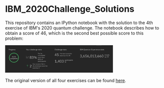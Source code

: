 # IBM_2020Challenge_Solutions

This repository contains an IPython notebook with the solution to the 4th exercise of IBM's 2020 quantum challenge. The notebook describes how to obtain a score of 46, which is the second best possible score to this problem:

<img src=".\my_score.png" width="350"/>

The original version of all four exercises can be found [here](https://github.com/qiskit-community/may4_challenge_exercises).
